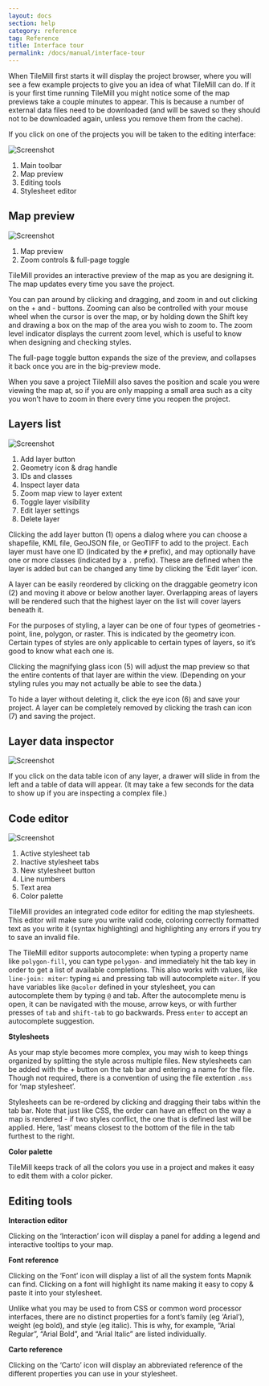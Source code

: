 ```yaml
---
layout: docs
section: help
category: reference
tag: Reference
title: Interface tour
permalink: /docs/manual/interface-tour
---
```

When TileMill first starts it will display the project browser, where you will see a few example projects to give you an idea of what TileMill can do. If it is your first time running TileMill you might notice some of the map previews take a couple minutes to appear. This is because a number of external data files need to be downloaded (and will be saved so they should not to be downloaded again, unless you remove them from the cache).

If you click on one of the projects you will be taken to the editing interface:

![Screenshot]({{site.baseurl}}/assets/manual/project.png)

1. Main toolbar
2. Map preview
3. Editing tools
4. Stylesheet editor

## Map preview

![Screenshot]({{site.baseurl}}/assets/manual/map.png)

1. Map preview
2. Zoom controls & full-page toggle

TileMill provides an interactive preview of the map as you are designing it. The map updates every time you save the project. 

You can pan around by clicking and dragging, and zoom in and out clicking on the + and - buttons. Zooming can also be controlled with your mouse wheel when the cursor is over the map, or by holding down the Shift key and drawing a box on the map of the area you wish to zoom to. The zoom level indicator displays the current zoom level, which is useful to know when designing and checking styles.

The full-page toggle button expands the size of the preview, and collapses it back once you are in the big-preview mode.

When you save a project TileMill also saves the position and scale you were viewing the map at, so if you are only mapping a small area such as a city you won’t have to zoom in there every time you reopen the project.

## Layers list

![Screenshot]({{site.baseurl}}/assets/manual/tools.png)

1. Add layer button
2. Geometry icon & drag handle
3. IDs and classes
4. Inspect layer data
5. Zoom map view to layer extent
6. Toggle layer visibility
7. Edit layer settings
8. Delete layer

Clicking the add layer button (1) opens a dialog where you can choose a shapefile, KML file, GeoJSON file, or GeoTIFF to add to the project. Each layer must have one ID (indicated by the `#` prefix), and may optionally have one or more classes (indicated by a `.` prefix). These are defined when the layer is added but can be changed any time by clicking the ‘Edit layer’ icon.

A layer can be easily reordered by clicking on the draggable geometry icon (2) and moving it above or below another layer. Overlapping areas of layers will be rendered such that the highest layer on the list will cover layers beneath it.

For the purposes of styling, a layer can be one of four types of geometries - point, line, polygon, or raster. This is indicated by the geometry icon. Certain types of styles are only applicable to certain types of layers, so it’s good to know what each one is.

Clicking the magnifying glass icon (5) will adjust the map preview so that the entire contents of that layer are within the view. (Depending on your styling rules you may not actually be able to see the data.)

To hide a layer without deleting it, click the eye icon (6) and save your project. A layer can be completely removed by clicking the trash can icon (7) and saving the project.

## Layer data inspector

![Screenshot]({{site.baseurl}}/assets/manual/inspector.png)

If you click on the data table icon of any layer, a drawer will slide in from the left and a table of data will appear. (It may take a few seconds for the data to show up if you are inspecting a complex file.)

## Code editor

![Screenshot]({{site.baseurl}}/assets/manual/editor.png)

1. Active stylesheet tab
2. Inactive stylesheet tabs
3. New stylesheet button
4. Line numbers
5. Text area
6. Color palette


TileMill provides an integrated code editor for editing the map stylesheets. This editor will make sure you write valid code, coloring correctly formatted text as you write it (syntax highlighting) and highlighting any errors if you try to save an invalid file.

The TileMill editor supports autocomplete: when typing a property name like `polygon-fill`, you can type `polygon-` and immediately hit the tab key in order to get a list of available completions. This also works with values, like `line-join: miter`: typing `mi` and pressing tab will autocomplete `miter`. If you have variables like `@acolor` defined in your stylesheet, you can autocomplete them by typing `@` and tab. After the autocomplete menu is open, it can be navigated with the mouse, arrow keys, or with further presses of `tab` and `shift-tab` to go backwards. Press `enter` to accept an autocomplete suggestion.

**Stylesheets**

As your map style becomes more complex, you may wish to keep things organized by splitting the style across multiple files. New stylesheets can be added with the + button on the tab bar and entering a name for the file. Though not required, there is a convention of using the file extention `.mss` for ‘map stylesheet’. 

Stylesheets can be re-ordered by clicking and dragging their tabs within the tab bar. Note that just like CSS, the order can have an effect on the way a map is rendered - if two styles conflict, the one that is defined last will be applied. Here, ‘last’ means closest to the bottom of the file in the tab furthest to the right.

**Color palette**

TileMill keeps track of all the colors you use in a project and makes it easy to edit them with a color picker.

## Editing tools

**Interaction editor**

Clicking on the ‘Interaction’ icon will display a panel for adding a legend and interactive tooltips to your map.

**Font reference**

Clicking on the ‘Font’ icon will display a list of all the system fonts Mapnik can find. Clicking on a font will highlight its name making it easy to copy & paste it into your stylesheet.

Unlike what you may be used to from CSS or common word processor interfaces, there are no distinct properties for a font’s family (eg ‘Arial’), weight (eg bold), and style (eg italic). This is why, for example, “Arial Regular”, “Arial Bold”, and “Arial Italic” are listed individually.

**Carto reference**

Clicking on the ‘Carto’ icon will display an abbreviated reference of the different properties you can use in your stylesheet.

